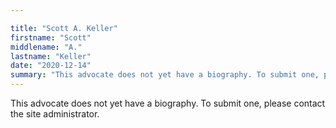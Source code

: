 ```yaml
---

title: "Scott A. Keller"
firstname: "Scott"
middlename: "A."
lastname: "Keller"
date: "2020-12-14"
summary: "This advocate does not yet have a biography. To submit one, please contact the site administrator."
---
```

This advocate does not yet have a biography. To submit one, please contact the site administrator.

